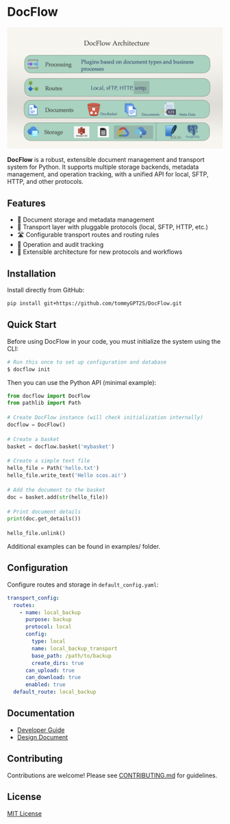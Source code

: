 # DocFlow

![DocFlow Architecture](docs/New%20Era%20of%20Supply%20Chain/image.png)

**DocFlow** is a robust, extensible document management and transport system for Python. It supports multiple storage backends, metadata management, and operation tracking, with a unified API for local, SFTP, HTTP, and other protocols.

## Features

- 📁 Document storage and metadata management
- 🔄 Transport layer with pluggable protocols (local, SFTP, HTTP, etc.)
- 🛣️ Configurable transport routes and routing rules
- 📝 Operation and audit tracking
- 🧩 Extensible architecture for new protocols and workflows

## Installation

Install directly from GitHub:

```sh
pip install git+https://github.com/tommyGPT2S/DocFlow.git
```

## Quick Start

Before using DocFlow in your code, you must initialize the system using the CLI:

```sh
# Run this once to set up configuration and database
$ docflow init
```

Then you can use the Python API (minimal example):

```python
from docflow import DocFlow
from pathlib import Path

# Create DocFlow instance (will check initialization internally)
docflow = DocFlow()

# Create a basket
basket = docflow.basket('mybasket')

# Create a simple text file
hello_file = Path('hello.txt')
hello_file.write_text('Hello scos.ai!')

# Add the document to the basket
doc = basket.add(str(hello_file))

# Print document details
print(doc.get_details())

hello_file.unlink()
```
Additional examples can be found in examples/ folder.

## Configuration

Configure routes and storage in `default_config.yaml`:

```yaml
transport_config:
  routes:
    - name: local_backup
      purpose: backup
      protocol: local
      config:
        type: local
        name: local_backup_transport
        base_path: /path/to/backup
        create_dirs: true
      can_upload: true
      can_download: true
      enabled: true
  default_route: local_backup
```

## Documentation

- [Developer Guide](docs/Developer_Guide.md)
- [Design Document](docs/DocFlow%20Design.md)

## Contributing

Contributions are welcome! Please see [CONTRIBUTING.md](CONTRIBUTING.md) for guidelines.

## License

[MIT License](LICENSE)
